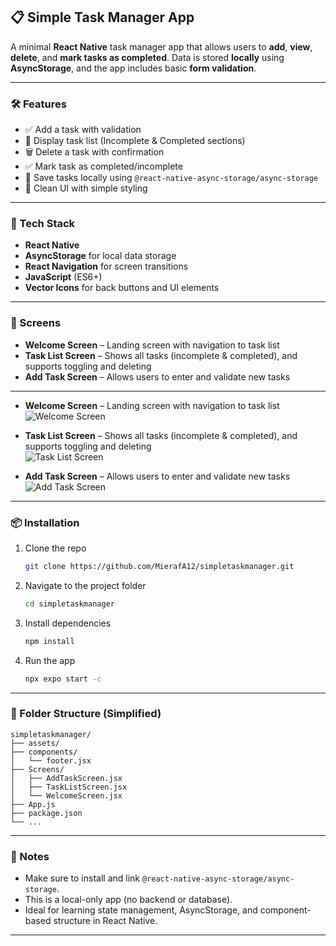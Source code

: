 

## 📋 Simple Task Manager App

A minimal **React Native** task manager app that allows users to **add**, **view**, **delete**, and **mark tasks as completed**. Data is stored **locally** using **AsyncStorage**, and the app includes basic **form validation**.

---

### 🛠 Features

* ✅ Add a task with validation
* 📜 Display task list (Incomplete & Completed sections)
* 🗑 Delete a task with confirmation
* ✅ Mark task as completed/incomplete
* 💾 Save tasks locally using `@react-native-async-storage/async-storage`
* 🎨 Clean UI with simple styling

---

### 🧱 Tech Stack

* **React Native**
* **AsyncStorage** for local data storage
* **React Navigation** for screen transitions
* **JavaScript** (ES6+)
* **Vector Icons** for back buttons and UI elements

---

### 🚀 Screens

* **Welcome Screen** – Landing screen with navigation to task list
* **Task List Screen** – Shows all tasks (incomplete & completed), and supports toggling and deleting
* **Add Task Screen** – Allows users to enter and validate new tasks

---


* **Welcome Screen** – Landing screen with navigation to task list  
  ![Welcome Screen](./assets/welcome.jpg)

* **Task List Screen** – Shows all tasks (incomplete & completed), and supports toggling and deleting  
  ![Task List Screen](./assets/tasklist.jpg)

* **Add Task Screen** – Allows users to enter and validate new tasks  
  ![Add Task Screen](./assets/addtask.jpg)

---

### 📦 Installation

1. Clone the repo

   ```bash
   git clone https://github.com/MierafA12/simpletaskmanager.git
   ```

2. Navigate to the project folder

   ```bash
   cd simpletaskmanager
   ```

3. Install dependencies

   ```bash
   npm install
   ```

4. Run the app

   ```bash
   npx expo start -c
   
   ```

---

### 📁 Folder Structure (Simplified)

```
simpletaskmanager/
├── assets/
├── components/
│   └── footer.jsx
├── Screens/
│   ├── AddTaskScreen.jsx
│   ├── TaskListScreen.jsx
│   └── WelcomeScreen.jsx
├── App.js
├── package.json
└── ...
```

---

### 📌 Notes

* Make sure to install and link `@react-native-async-storage/async-storage`.
* This is a local-only app (no backend or database).
* Ideal for learning state management, AsyncStorage, and component-based structure in React Native.

---

